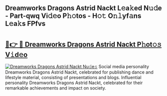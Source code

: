 ## Dreamworks Dragons Astrid Nackt L𝚎a𝚔ed N𝚞𝚍e - Part-qwq Vi𝚍𝚎o P𝚑𝚘tos - H𝚘𝚝 O𝚗𝚕yf𝚊ns L𝚎a𝚔s FPfvs

# <h2><a href="http://kfb69ci.oniu.top/?m=Dreamworks+Dragons+Astrid+Nackt">🔗👉 🔴 Dreamworks Dragons Astrid Nackt P𝚑ot𝚘𝚜 V𝚒d𝚎o</a></h2>

[![Dreamworks Dragons Astrid Nackt Nu𝚍e𝚜](https://i.imgur.com/0qMVB7G.gif)](http://kfb69ci.oniu.top/?m=Dreamworks+Dragons+Astrid+Nackt)
Social media personality Dreamworks Dragons Astrid Nackt, celebrated for publishing dance and lifestyle material, consisting of presentations and blogs. Influential personality Dreamworks Dragons Astrid Nackt, celebrated for their remarkable achievements and impact on society.  
